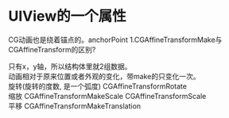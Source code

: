 # UIView的一个属性
CG动画也是绕着锚点的。anchorPoint
1.CGAffineTransformMake与CGAffineTransform的区别?

只有x，y轴，所以结构体里就2组数据。  
动画相对于原来位置或者外观的变化，带make的只变化一次。  
旋转\(旋转的度数, 是一个弧度\) CGAffineTransformRotate  
缩放 CGAffineTransformMakeScale CGAffineTransformScale  
平移 CGAffineTransformMakeTranslation

